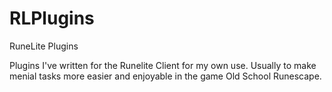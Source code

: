 # RLPlugins
RuneLite Plugins 

Plugins I've written for the Runelite Client for my own use. Usually to make menial tasks more easier and enjoyable in the game Old School Runescape.
